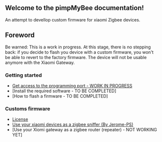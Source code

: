 ## Welcome to the pimpMyBee documentation!

An attempt to devellop custom firmware for xiaomi Zigbee devices.

## Foreword

Be warned: This is a work in progress.
At this stage, there is no stepping back: if you decide to flash you device with a custom firmware, you won't be able to revert to the factory firmware. The device will not be usable anymore with the Xiaomi Gateway.

### Getting started
* [Get access to the programming port - WORK IN PROGRESS](hardware.md)
* [Install the required software - TO BE COMPLETED]
* [How to flash a firmware - TO BE COMPLETED]

### Customs firmware
* [License](../LICENSE.md)
* [Use your xiaomi devices as a zigbee sniffer (By Jerome-PS)](https://github.com/Jerome-PS/JN516xSniffer)
* [Use your Xiomi gateway as a zigbee router (repeater) - NOT WORKING YET]
